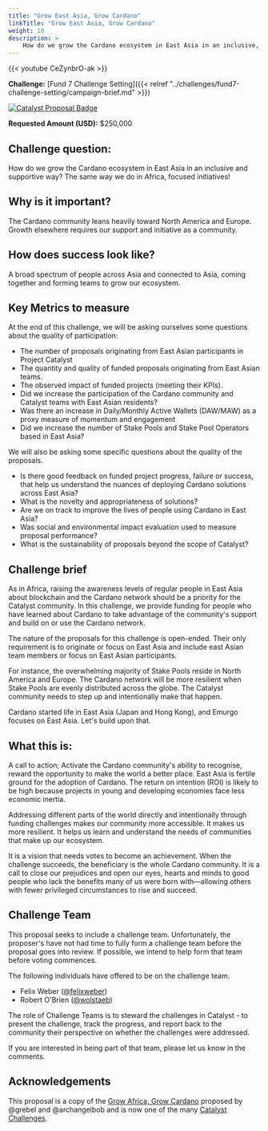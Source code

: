 ```yaml
---
title: "Grow East Asia, Grow Cardano"
linkTitle: "Grow East Asia, Grow Cardano"
weight: 10
description: >
    How do we grow the Cardano ecosystem in East Asia in an inclusive, diverse and supportive way? The same way we do in Africa, focused initiatives and implementations!
---
```

{{< youtube CeZynbrO-ak >}}

**Challenge:** [Fund 7 Challenge Setting]({{< relref "../challenges/fund7-challenge-setting/campaign-brief.md" >}})

[![Catalyst Proposal Badge](https://img.shields.io/badge/Proposal-Catalyst-blue)](https://cardano.ideascale.com/a/dtd/Grow-Southeast-Asia-Grow-Cardano/367250-48088)

**Requested Amount (USD):** $250,000

## Challenge question:

How do we grow the Cardano ecosystem in East Asia in an inclusive and supportive way? The same way we do in Africa, focused initiatives!

## Why is it important?

The Cardano community leans heavily toward North America and Europe. Growth elsewhere requires our support and initiative as a community.

## How does success look like?

A broad spectrum of people across Asia and connected to Asia, coming together and forming teams to grow our ecosystem.

## Key Metrics to measure

At the end of this challenge, we will be asking ourselves some questions about the quality of participation:

- The number of proposals originating from East Asian participants in Project Catalyst
- The quantity and quality of funded proposals originating from East Asian teams.
- The observed impact of funded projects (meeting their KPIs).
- Did we increase the participation of the Cardano community and Catalyst teams with East Asian residents?
- Was there an increase in Daily/Monthly Active Wallets (DAW/MAW) as a proxy measure of momentum and engagement
- Did we increase the number of Stake Pools and Stake Pool Operators based in East Asia?

We will also be asking some specific questions about the quality of the proposals.

- Is there good feedback on funded project progress, failure or success, that help us understand the nuances of deploying Cardano solutions across East Asia?
- What is the novelty and appropriateness of solutions?
- Are we on track to improve the lives of people using Cardano in East Asia?
- Was social and environmental impact evaluation used to measure proposal performance?
- What is the sustainability of proposals beyond the scope of Catalyst?

## Challenge brief

As in Africa, raising the awareness levels of regular people in East Asia about blockchain and the Cardano network should be a priority for the Catalyst community. In this challenge, we provide funding for people who have learned about Cardano to take advantage of the community's support and build on or use the Cardano network.

The nature of the proposals for this challenge is open-ended. Their only requirement is to originate or focus on East Asia and include east Asian team members or focus on East Asian participants.

For instance, the overwhelming majority of Stake Pools reside in North America and Europe. The Cardano network will be more resilient when Stake Pools are evenly distributed across the globe. The Catalyst community needs to step up and intentionally make that happen.

Cardano started life in East Asia (Japan and Hong Kong), and Emurgo focuses on East Asia. Let's build upon that.

## What this is:

A call to action; Activate the Cardano community's ability to recognise, reward the opportunity to make the world a better place. East Asia is fertile ground for the adoption of Cardano. The return on intention (ROI) is likely to be high because projects in young and developing economies face less economic inertia.

Addressing different parts of the world directly and intentionally through funding challenges makes our community more accessible. It makes us more resilient. It helps us learn and understand the needs of communities that make up our ecosystem.

It is a vision that needs votes to become an achievement. When the challenge succeeds, the beneficiary is the whole Cardano community. It is a call to close our prejudices and open our eyes, hearts and minds to good people who lack the benefits many of us were born with—allowing others with fewer privileged circumstances to rise and succeed.

## Challenge Team

This proposal seeks to include a challenge team. Unfortunately, the proposer's have not had time to fully form a challenge team before the proposal goes into review. If possible, we intend to help form that team before voting commences.

The following individuals have offered to be on the challenge team.

- Felix Weber ([@felixweber](https://cardano.ideascale.com/a/pmd/3077912-48088?))
- Robert O'Brien ([@wolstaeb](https://cardano.ideascale.com/a/pmd/3056857-48088?))

The role of Challenge Teams is to steward the challenges in Catalyst - to present the challenge, track the progress, and report back to the community their perspective on whether the challenges were addressed.

If you are interested in being part of that team, please let us know in the comments.

## Acknowledgements

This proposal is a copy of the [Grow Africa, Grow Cardano](https://cardano.ideascale.com/a/dtd/Grow-Africa-Grow-Cardano/333079-48088) proposed by @grebel and @archangelbob and is now one of the many [Catalyst Challenges](https://cardano.ideascale.com/a/campaign-home/26108).